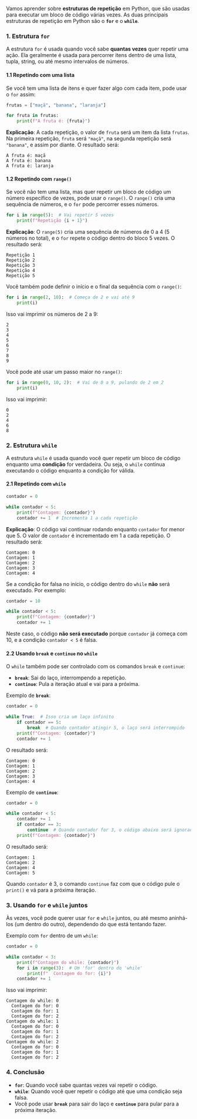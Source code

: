 Vamos aprender sobre **estruturas de repetição** em Python, que são usadas para executar um bloco de código várias vezes. As duas principais estruturas de repetição em Python são o **`for`** e o **`while`**. 

### 1. **Estrutura `for`**

A estrutura `for` é usada quando você sabe **quantas vezes** quer repetir uma ação. Ela geralmente é usada para percorrer itens dentro de uma lista, tupla, string, ou até mesmo intervalos de números.

#### 1.1 **Repetindo com uma lista**

Se você tem uma lista de itens e quer fazer algo com cada item, pode usar o `for` assim:

```python
frutas = ["maçã", "banana", "laranja"]

for fruta in frutas:
    print(f"A fruta é: {fruta}")
```

**Explicação**: A cada repetição, o valor de `fruta` será um item da lista `frutas`. Na primeira repetição, `fruta` será `"maçã"`, na segunda repetição será `"banana"`, e assim por diante. O resultado será:

```
A fruta é: maçã
A fruta é: banana
A fruta é: laranja
```

#### 1.2 **Repetindo com `range()`**

Se você não tem uma lista, mas quer repetir um bloco de código um número específico de vezes, pode usar o `range()`. O `range()` cria uma sequência de números, e o `for` pode percorrer esses números.

```python
for i in range(5):  # Vai repetir 5 vezes
    print(f"Repetição {i + 1}")
```

**Explicação**: O `range(5)` cria uma sequência de números de 0 a 4 (5 números no total), e o `for` repete o código dentro do bloco 5 vezes. O resultado será:

```
Repetição 1
Repetição 2
Repetição 3
Repetição 4
Repetição 5
```

Você também pode definir o início e o final da sequência com o `range()`:

```python
for i in range(2, 10):  # Começa de 2 e vai até 9
    print(i)
```

Isso vai imprimir os números de 2 a 9:

```
2
3
4
5
6
7
8
9
```

Você pode até usar um passo maior no `range()`:

```python
for i in range(0, 10, 2):  # Vai de 0 a 9, pulando de 2 em 2
    print(i)
```

Isso vai imprimir:

```
0
2
4
6
8
```

### 2. **Estrutura `while`**

A estrutura `while` é usada quando você quer repetir um bloco de código enquanto uma **condição** for verdadeira. Ou seja, o `while` continua executando o código enquanto a condição for válida.

#### 2.1 **Repetindo com `while`**

```python
contador = 0

while contador < 5:
    print(f"Contagem: {contador}")
    contador += 1  # Incrementa 1 a cada repetição
```

**Explicação**: O código vai continuar rodando enquanto `contador` for menor que 5. O valor de `contador` é incrementado em 1 a cada repetição. O resultado será:

```
Contagem: 0
Contagem: 1
Contagem: 2
Contagem: 3
Contagem: 4
```

Se a condição for falsa no início, o código dentro do `while` **não** será executado. Por exemplo:

```python
contador = 10

while contador < 5:
    print(f"Contagem: {contador}")
    contador += 1
```

Neste caso, o código **não será executado** porque `contador` já começa com 10, e a condição `contador < 5` é falsa.

#### 2.2 **Usando `break` e `continue` no `while`**

O `while` também pode ser controlado com os comandos `break` e `continue`:

* **`break`**: Sai do laço, interrompendo a repetição.
* **`continue`**: Pula a iteração atual e vai para a próxima.

Exemplo de **`break`**:

```python
contador = 0

while True:  # Isso cria um laço infinito
    if contador == 5:
        break  # Quando contador atingir 5, o laço será interrompido
    print(f"Contagem: {contador}")
    contador += 1
```

O resultado será:

```
Contagem: 0
Contagem: 1
Contagem: 2
Contagem: 3
Contagem: 4
```

Exemplo de **`continue`**:

```python
contador = 0

while contador < 5:
    contador += 1
    if contador == 3:
        continue  # Quando contador for 3, o código abaixo será ignorado e a repetição continua
    print(f"Contagem: {contador}")
```

O resultado será:

```
Contagem: 1
Contagem: 2
Contagem: 4
Contagem: 5
```

Quando `contador` é 3, o comando `continue` faz com que o código pule o `print()` e vá para a próxima iteração.

### 3. **Usando `for` e `while` juntos**

Às vezes, você pode querer usar `for` e `while` juntos, ou até mesmo aninhá-los (um dentro do outro), dependendo do que está tentando fazer.

Exemplo com `for` dentro de um `while`:

```python
contador = 0

while contador < 3:
    print(f"Contagem do while: {contador}")
    for i in range(3):  # Um 'for' dentro do 'while'
        print(f"  Contagem do for: {i}")
    contador += 1
```

Isso vai imprimir:

```
Contagem do while: 0
  Contagem do for: 0
  Contagem do for: 1
  Contagem do for: 2
Contagem do while: 1
  Contagem do for: 0
  Contagem do for: 1
  Contagem do for: 2
Contagem do while: 2
  Contagem do for: 0
  Contagem do for: 1
  Contagem do for: 2
```

### 4. **Conclusão**

* **`for`**: Quando você sabe quantas vezes vai repetir o código.
* **`while`**: Quando você quer repetir o código até que uma condição seja falsa.
* Você pode usar **`break`** para sair do laço e **`continue`** para pular para a próxima iteração.
